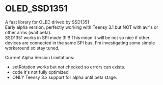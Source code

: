 # OLED_SSD1351
A fast library for OLED drived by SSD1351<br>
Early alpha version, perfectly working with Teensy 3.1 but NOT with avr's or other arms (wait beta).<br>
SSD1351 works in SPI mode 3!!!! This mean it will be not so nice if other devices are connected in the same SPI bus, I'm investigating some simple workaround so stay tuned.<br>

Current Alpha Version Limitations:<br>
- setRotation works but not checked so errors can exists.
- code it's not fully optimized
- ONLY Teensy 3.x support for alpha until beta stage.
